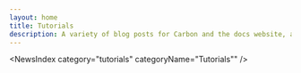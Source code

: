 ```yaml
---
layout: home
title: Tutorials
description: A variety of blog posts for Carbon and the docs website, as well as tutorials. Stay tuned for more!
---
```


<script setup lang="ts">
import NewsIndex from '@/components/NewsIndex.vue'
</script>

<NewsIndex category="tutorials" categoryName="Tutorials"" />
